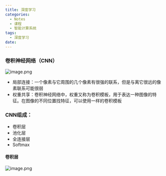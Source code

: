 ```yaml
---
title: 深度学习
categories:
  - Notes
  - 课程
  - 智能计算系统
tags:
  - 深度学习
date:
---
```

### 卷积神经网络（CNN）
![image.png](https://cdn.jsdelivr.net/gh/zhengyangWang1/image@main/img/20231019081247.png)
- 局部连接：一个像素与它周围的几个像素有很强的联系，但是与离它很远的像素联系可能很弱
- 权重共享：卷积神经网络中，权重又称为卷积模板，用于表达一种图像的特征。在图像的不同位置找特征，可以使用一样的卷积模板

### CNN组成：
- 卷积层
- 池化层
- 全连接层
- Softmax
#### 卷积层
![image.png](https://cdn.jsdelivr.net/gh/zhengyangWang1/image@main/img/20231019082709.png)
